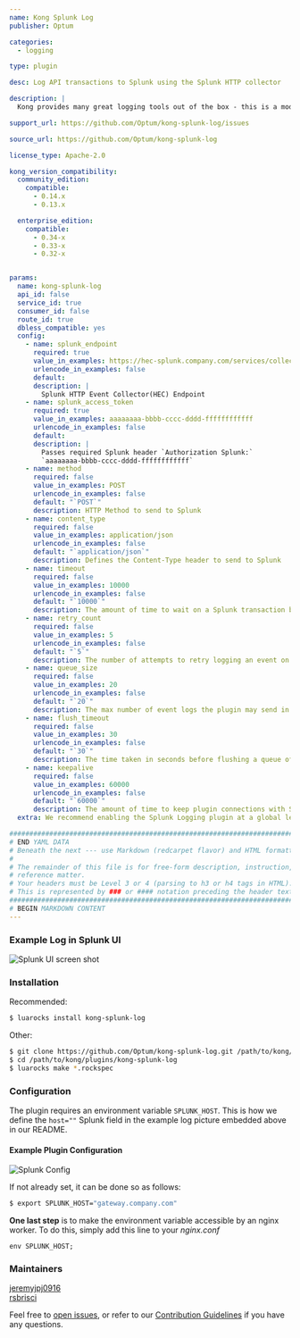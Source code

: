```yaml
---
name: Kong Splunk Log
publisher: Optum

categories:
  - logging

type: plugin

desc: Log API transactions to Splunk using the Splunk HTTP collector

description: |
  Kong provides many great logging tools out of the box - this is a modified version of the Kong HTTP logging plugin that has been refactored and tailored to work with Splunk.

support_url: https://github.com/Optum/kong-splunk-log/issues

source_url: https://github.com/Optum/kong-splunk-log

license_type: Apache-2.0

kong_version_compatibility:
  community_edition:
    compatible:
      - 0.14.x
      - 0.13.x

  enterprise_edition:
    compatible:
      - 0.34-x
      - 0.33-x
      - 0.32-x


params:
  name: kong-splunk-log
  api_id: false
  service_id: true
  consumer_id: false
  route_id: true
  dbless_compatible: yes
  config:
    - name: splunk_endpoint
      required: true
      value_in_examples: https://hec-splunk.company.com/services/collector
      urlencode_in_examples: false
      default:
      description: |
        Splunk HTTP Event Collector(HEC) Endpoint
    - name: splunk_access_token
      required: true
      value_in_examples: aaaaaaaa-bbbb-cccc-dddd-ffffffffffff
      urlencode_in_examples: false
      default:
      description: |
        Passes required Splunk header `Authorization Splunk:`
        `aaaaaaaa-bbbb-cccc-dddd-ffffffffffff`
    - name: method
      required: false
      value_in_examples: POST
      urlencode_in_examples: false
      default: "`POST`"
      description: HTTP Method to send to Splunk
    - name: content_type
      required: false
      value_in_examples: application/json
      urlencode_in_examples: false
      default: "`application/json`"
      description: Defines the Content-Type header to send to Splunk
    - name: timeout
      required: false
      value_in_examples: 10000
      urlencode_in_examples: false
      default: "`10000`"
      description: The amount of time to wait on a Splunk transaction before timing out
    - name: retry_count
      required: false
      value_in_examples: 5
      urlencode_in_examples: false
      default: "`5`"
      description: The number of attempts to retry logging an event on splunk connection errors
    - name: queue_size
      required: false
      value_in_examples: 20
      urlencode_in_examples: false
      default: "`20`"
      description: The max number of event logs the plugin may send in a single request
    - name: flush_timeout
      required: false
      value_in_examples: 30
      urlencode_in_examples: false
      default: "`30`"
      description: The time taken in seconds before flushing a queue of transactions to splunk that has not reached its max `queue_size`
    - name: keepalive
      required: false
      value_in_examples: 60000
      urlencode_in_examples: false
      default: "`60000`"
      description: The amount of time to keep plugin connections with Splunk active
  extra: We recommend enabling the Splunk Logging plugin at a global level.

###############################################################################
# END YAML DATA
# Beneath the next --- use Markdown (redcarpet flavor) and HTML formatting only.
#
# The remainder of this file is for free-form description, instruction, and
# reference matter.
# Your headers must be Level 3 or 4 (parsing to h3 or h4 tags in HTML).
# This is represented by ### or #### notation preceding the header text.
###############################################################################
# BEGIN MARKDOWN CONTENT
---
```


### Example Log in Splunk UI

![Splunk UI screen shot](https://konghq.com/wp-content/uploads/2018/09/SplunkLogSample.png)

### Installation

Recommended:

```bash
$ luarocks install kong-splunk-log
```

Other:

```bash
$ git clone https://github.com/Optum/kong-splunk-log.git /path/to/kong/plugins/kong-splunk-log
$ cd /path/to/kong/plugins/kong-splunk-log
$ luarocks make *.rockspec
```

### Configuration

The plugin requires an environment variable `SPLUNK_HOST`. This is how we define the `host=""` Splunk field in the example log picture embedded above in our README.

#### Example Plugin Configuration

![Splunk Config](https://konghq.com/wp-content/uploads/2018/09/SplunkConfig.png)

If not already set, it can be done so as follows:

```bash
$ export SPLUNK_HOST="gateway.company.com"
```

**One last step** is to make the environment variable accessible by an nginx worker. To do this, simply add this line to your _nginx.conf_

```
env SPLUNK_HOST;
```

### Maintainers

[jeremyjpj0916](https://github.com/jeremyjpj0916)  
[rsbrisci](https://github.com/rsbrisci)  

Feel free to [open issues](https://github.com/Optum/kong-splunk-log/issues), or refer to our [Contribution Guidelines](https://github.com/Optum/kong-splunk-log/blob/master/CONTRIBUTING.md) if you have any questions.
